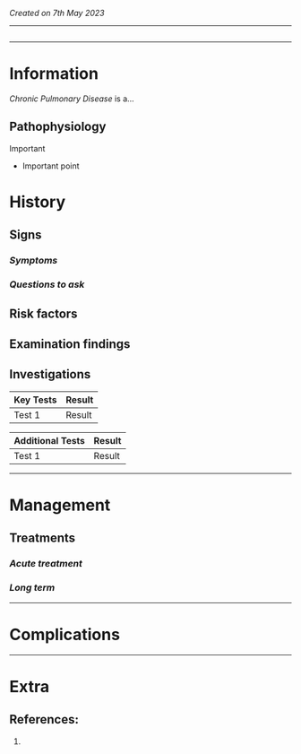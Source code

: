*Created on 7th May 2023*

---
```toc
```
---

# Information
 
*Chronic Pulmonary Disease* is a...

## Pathophysiology

> [!Important]
- Important point

# History
## Signs
### *Symptoms*

### *Questions to ask*

## Risk factors 

## Examination findings

## Investigations
| Key Tests | Result |
| --------- | ------ |
| Test 1    | Result       |

| Additional Tests | Result |
| ---------------- | ------ |
| Test 1           | Result       |

---

# Management
## Treatments
### *Acute treatment*

### *Long term*

---

# Complications

---

# Extra
## References:
1. 